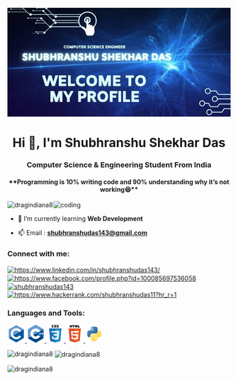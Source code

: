 ![logo](https://github.com/dragINDIANA8/dragINDIANA8/blob/main/banner.png.png?raw=true)
<h1 align="center">Hi 👋, I'm Shubhranshu Shekhar Das</h1>
<h3 align="center">Computer Science & Engineering Student From India</h3>
<h4 align="center">**Programming is 10% writing code and 90% understanding why it’s not working😆**</h4>


<img align="right" alt="coding" width="400" src="https://camo.githubusercontent.com/5ddf73ad3a205111cf8c686f687fc216c2946a75005718c8da5b837ad9de78c9/68747470733a2f2f7468756d62732e6766796361742e636f6d2f4576696c4e657874446576696c666973682d736d616c6c2e676966">

<p align="left"> <img src="https://komarev.com/ghpvc/?username=dragindiana8&label=Profile%20views&color=0e75b6&style=flat" alt="dragindiana8" /> </p>

- 🌱 I’m currently learning **Web Development**

- 📫 Email : **shubhranshudas143@gmail.com**


<h3 align="left">Connect with me:</h3>
<p align="left">
<a href="https://linkedin.com/in/https://www.linkedin.com/in/shubhranshudas143/" target="blank"><img align="center" src="https://raw.githubusercontent.com/rahuldkjain/github-profile-readme-generator/master/src/images/icons/Social/linked-in-alt.svg" alt="https://www.linkedin.com/in/shubhranshudas143/" height="30" width="40" /></a>
<a href="https://fb.com/https://www.facebook.com/profile.php?id=100085697536058" target="blank"><img align="center" src="https://raw.githubusercontent.com/rahuldkjain/github-profile-readme-generator/master/src/images/icons/Social/facebook.svg" alt="https://www.facebook.com/profile.php?id=100085697536058" height="30" width="40" /></a>
<a href="https://instagram.com/shubhranshudas143" target="blank"><img align="center" src="https://raw.githubusercontent.com/rahuldkjain/github-profile-readme-generator/master/src/images/icons/Social/instagram.svg" alt="shubhranshudas143" height="30" width="40" /></a>
<a href="https://www.hackerrank.com/https://www.hackerrank.com/shubhranshudas11?hr_r=1" target="blank"><img align="center" src="https://raw.githubusercontent.com/rahuldkjain/github-profile-readme-generator/master/src/images/icons/Social/hackerrank.svg" alt="https://www.hackerrank.com/shubhranshudas11?hr_r=1" height="30" width="40" /></a>
</p>

<h3 align="left">Languages and Tools:</h3>
<p align="left"> <a href="https://www.cprogramming.com/" target="_blank" rel="noreferrer"> <img src="https://raw.githubusercontent.com/devicons/devicon/master/icons/c/c-original.svg" alt="c" width="40" height="40"/> </a> <a href="https://www.w3schools.com/cpp/" target="_blank" rel="noreferrer"> <img src="https://raw.githubusercontent.com/devicons/devicon/master/icons/cplusplus/cplusplus-original.svg" alt="cplusplus" width="40" height="40"/> </a> <a href="https://www.w3schools.com/css/" target="_blank" rel="noreferrer"> <img src="https://raw.githubusercontent.com/devicons/devicon/master/icons/css3/css3-original-wordmark.svg" alt="css3" width="40" height="40"/> </a> <a href="https://www.w3.org/html/" target="_blank" rel="noreferrer"> <img src="https://raw.githubusercontent.com/devicons/devicon/master/icons/html5/html5-original-wordmark.svg" alt="html5" width="40" height="40"/> </a> <a href="https://www.python.org" target="_blank" rel="noreferrer"> <img src="https://raw.githubusercontent.com/devicons/devicon/master/icons/python/python-original.svg" alt="python" width="40" height="40"/> </a> </p>

<p><img align="left" src="https://github-readme-stats.vercel.app/api/top-langs?username=dragindiana8&show_icons=true&locale=en&layout=compact" alt="dragindiana8" /></p>

<p>&nbsp;<img align="center" src="https://github-readme-stats.vercel.app/api?username=dragindiana8&show_icons=true&locale=en" alt="dragindiana8" /></p>

<p><img align="center" src="https://github-readme-streak-stats.herokuapp.com/?user=dragindiana8&" alt="dragindiana8" /></p>



